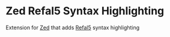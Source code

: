 # Zed Refal5 Syntax Highlighting

Extension for [Zed](https://zed.dev) that adds [Refal5](https://en.wikipedia.org/wiki/Refal) syntax highlighting
